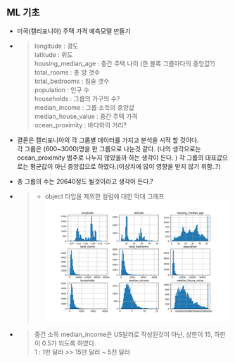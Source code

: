 ## ML 기초
* 미국(캘리포니아) 주택 가격 예측모델 만들기
* > longitude : 경도   
  > latitude : 위도  
  > housing_median_age : 중간 주택 나이 (한 블록 그룹마다의 중앙값?)  
  > total_rooms : 총 방 갯수  
  > total_bedrooms : 침술 갯수  
  > population : 인구 수   
  > households : 그룹의 가구의 수?   
  > median_income : 그룹 소득의 중앙값  
  > median_house_value : 중간 주택 가격  
  > ocean_proximity : 바다와의 거리?   

* 결론은 캘리포니아의 각 그룹별 데이터를 가지고 분석을 시작 할 것이다.  
  각 그룹은 (600~3000)명을 한 그룹으로 나눈것 같다.
  (나의 생각으로는 ocean_proximity 범주로 나누지 않았을까 하는 생각이 든다. )
  각 그룹의 대표값으로는 평균값이 아닌 중앙값으로 하였다.(이상치에 많이 영향을 받지 않기 위함..?)
* 총 그룹의 수는 20640정도 될것이라고 생각이 든다.? 
 

* > + object 타입을 제외한 컬럼에 대한 막대 그래프
    ![housing_hist.png](images%2Fhousing_hist.png)
* > 중간 소득 median_income은 US달러로 작성된것이 아닌, 상한이 15, 하한이 0.5가 되도록 하였다.  
  > 1 : 1만 달러  >> 15만 달러 ~ 5천 달러